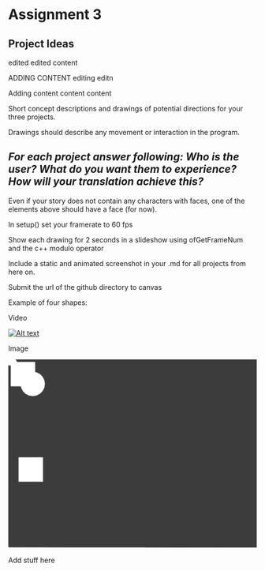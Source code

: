 # Assignment 3

## Project Ideas 

edited edited content 


ADDING CONTENT editing editn 

Adding content content content


Short concept descriptions and drawings of potential directions for your three projects.

Drawings should describe any movement or interaction in the program.

*For each project answer following:
Who is the user?
What do you want them to experience?
How will your translation achieve this?*
---

Even if your story does not contain any characters with faces, one of the elements above should have a face (for now).

In setup() set your framerate to 60 fps

Show each drawing for 2 seconds in a slideshow using ofGetFrameNum and the c++ modulo operator

Include a static and animated screenshot in your .md for all projects from here on.

Submit the url of the github directory to canvas

Example of four shapes:

Video 

[![Alt text](https://img.youtube.com/vi/watch?v=dBIn5VasY2o.jpg)](https://www.youtube.com/watch?v=dBIn5VasY2o)

Image

![img](Images/FourShapesStatic.png)

Add stuff here 


